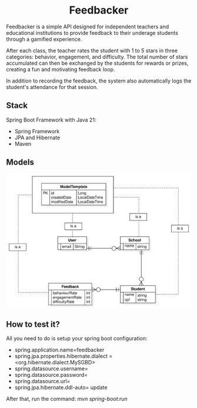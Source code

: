 <h1 align="center">Feedbacker</h1>
Feedbacker is a simple API designed for independent teachers and educational institutions to provide feedback to their underage students through a gamified experience.

After each class, the teacher rates the student with 1 to 5 stars in three categories: behavior, engagement, and difficulty. The total number of stars accumulated can then be exchanged by the students for rewards or prizes, creating a fun and motivating feedback loop.

In addition to recording the feedback, the system also automatically logs the student's attendance for that session.



## Stack 
Spring Boot Framework with Java 21: 
- Spring Framework
- JPA and Hibernate
- Maven

## Models
![image](https://github.com/CordeiroAndre/Feedbacker/blob/main/Diagrams/ER%20Diagram.png)


## How to test it? 

All you need to do is setup your spring boot configuration: 

- spring.application.name=feedbacker
- spring.jpa.properties.hibernate.dialect = <org.hibernate.dialect.MySGBD>
- spring.datasource.username= <MyDatabaseUsername>
- spring.datasource.password= <MyDatabasePassword>
- spring.datasource.url= <MyDatabaseURL>
- spring.jpa.hibernate.ddl-auto= update

After that, run the command: _*mvn spring-boot:run*_
